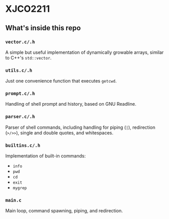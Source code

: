 # XJCO2211
## What's inside this repo
### `vector.c/.h`
A simple but useful implementation of dynamically growable arrays, similar to C++'s `std::vector`.

### `utils.c/.h`
Just one convenience function that executes `getcwd`.

### `prompt.c/.h`
Handling of shell prompt and history, based on GNU Readline.

### `parser.c/.h`
Parser of shell commands, including handling for piping (`|`), redirection (`>/>>`), single and double quotes, and whitespaces.

### `builtins.c/.h`
Implementation of built-in commands:
* `info`
* `pwd`
* `cd`
* `exit`
* `mygrep`

### `main.c`
Main loop, command spawning, piping, and redirection.
